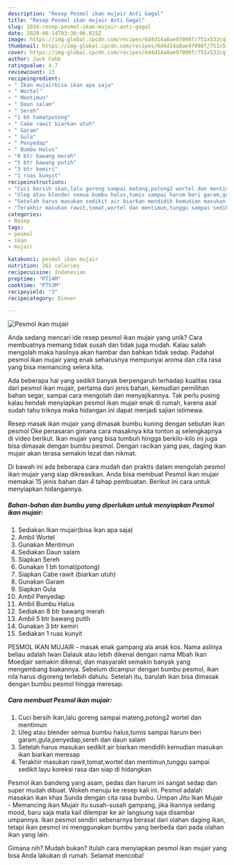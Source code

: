 ```yaml
---
description: "Resep Pesmol ikan mujair Anti Gagal"
title: "Resep Pesmol ikan mujair Anti Gagal"
slug: 1034-resep-pesmol-ikan-mujair-anti-gagal
date: 2020-08-14T03:30:06.815Z
image: https://img-global.cpcdn.com/recipes/6d4d14a8ae97098f/751x532cq70/pesmol-ikan-mujair-foto-resep-utama.jpg
thumbnail: https://img-global.cpcdn.com/recipes/6d4d14a8ae97098f/751x532cq70/pesmol-ikan-mujair-foto-resep-utama.jpg
cover: https://img-global.cpcdn.com/recipes/6d4d14a8ae97098f/751x532cq70/pesmol-ikan-mujair-foto-resep-utama.jpg
author: Jack Cobb
ratingvalue: 4.7
reviewcount: 13
recipeingredient:
- " Ikan mujairbisa ikan apa saja"
- " Wortel"
- " Mentimun"
- " Daun salam"
- " Sereh"
- "1 bh tomatpotong"
- " Cabe rawit biarkan utuh"
- " Garam"
- " Gula"
- " Penyedap"
- " Bumbu Halus"
- "8 btr bawang merah"
- "5 btr bawang putih"
- "3 btr kemiri"
- "1 ruas kunyit"
recipeinstructions:
- "Cuci bersih ikan,lalu goreng sampai mateng,potong2 wortel dan mentimun"
- "Uleg atau blender semua bumbu halus,tumis sampai harum beri garam,gula,penyedap,sereh dan daun salam"
- "Setelah harus masukan sedikit air biarkan mendidih kemudian masukan ikan biarkan meresap"
- "Terakhir masukan rawit,tomat,wortel dan mentimun,tunggu sampai sedikit layu koreksi rasa dan siap di hidangkan"
categories:
- Resep
tags:
- pesmol
- ikan
- mujair

katakunci: pesmol ikan mujair 
nutrition: 261 calories
recipecuisine: Indonesian
preptime: "PT14M"
cooktime: "PT53M"
recipeyield: "3"
recipecategory: Dinner

---
```



![Pesmol ikan mujair](https://img-global.cpcdn.com/recipes/6d4d14a8ae97098f/751x532cq70/pesmol-ikan-mujair-foto-resep-utama.jpg)

Anda sedang mencari ide resep pesmol ikan mujair yang unik? Cara membuatnya memang tidak susah dan tidak juga mudah. Kalau salah mengolah maka hasilnya akan hambar dan bahkan tidak sedap. Padahal pesmol ikan mujair yang enak seharusnya mempunyai aroma dan cita rasa yang bisa memancing selera kita.

Ada beberapa hal yang sedikit banyak berpengaruh terhadap kualitas rasa dari pesmol ikan mujair, pertama dari jenis bahan, kemudian pemilihan bahan segar, sampai cara mengolah dan menyajikannya. Tak perlu pusing kalau hendak menyiapkan pesmol ikan mujair enak di rumah, karena asal sudah tahu triknya maka hidangan ini dapat menjadi sajian istimewa.

Resep masak ikan mujair yang dimasak bumbu kuning dengan sebutan ikan pesmol Oke penasaran gimana cara masaknya kita tonton aj selengkapnya di video berikut. Ikan mujair yang bisa tumbuh hingga berkilo-kilo ini juga bisa dimasak dengan bumbu pesmol. Dengan racikan yang pas, daging ikan mujair akan terasa semakin lezat dan nikmat.


Di bawah ini ada beberapa cara mudah dan praktis dalam mengolah pesmol ikan mujair yang siap dikreasikan. Anda bisa membuat Pesmol ikan mujair memakai 15 jenis bahan dan 4 tahap pembuatan. Berikut ini cara untuk menyiapkan hidangannya.

<!--inarticleads1-->

##### Bahan-bahan dan bumbu yang diperlukan untuk menyiapkan Pesmol ikan mujair:

1. Sediakan  Ikan mujair(bisa ikan apa saja)
1. Ambil  Wortel
1. Gunakan  Mentimun
1. Sediakan  Daun salam
1. Siapkan  Sereh
1. Gunakan 1 bh tomat(potong)
1. Siapkan  Cabe rawit (biarkan utuh)
1. Gunakan  Garam
1. Siapkan  Gula
1. Ambil  Penyedap
1. Ambil  Bumbu Halus
1. Sediakan 8 btr bawang merah
1. Ambil 5 btr bawang putih
1. Gunakan 3 btr kemiri
1. Sediakan 1 ruas kunyit


PESMOL IKAN MUJAIR - masak enak gampang ala anak kos. Nama aslinya beliau adalah Iwan Dalauk atau lebih dikenal dengan nama Mbah Ikan Moedjair semakin dikenal, dan masyarakt semakin banyak yang mengembang biakannya. Sebelum dicampur dengan bumbu pesmol, ikan nila harus digoreng terlebih dahulu. Setelah itu, barulah ikan bisa dimasak dengan bumbu pesmol hingga meresap. 

<!--inarticleads2-->

##### Cara membuat Pesmol ikan mujair:

1. Cuci bersih ikan,lalu goreng sampai mateng,potong2 wortel dan mentimun
1. Uleg atau blender semua bumbu halus,tumis sampai harum beri garam,gula,penyedap,sereh dan daun salam
1. Setelah harus masukan sedikit air biarkan mendidih kemudian masukan ikan biarkan meresap
1. Terakhir masukan rawit,tomat,wortel dan mentimun,tunggu sampai sedikit layu koreksi rasa dan siap di hidangkan


Pesmol ikan bandeng yang asam, pedas dan harum ini sangat sedap dan super mudah dibuat. Wokeh menuju ke resep kali ini. Pesmol adalah masakan ikan khas Sunda dengan cita rasa bumbu. Umpan Jitu Ikan Mujair - Memancing ikan Mujair itu susah-susah gampang, jika ikannya sedang mood, baru saja mata kail dilempar ke air langsung saja disambar umpannya. Ikan pesmol sendiri sebenarnya berasal dari olahan daging ikan, tetapi ikan pesmol ini menggunakan bumbu yang berbeda dari pada olahan ikan yang lain. 

Gimana nih? Mudah bukan? Itulah cara menyiapkan pesmol ikan mujair yang bisa Anda lakukan di rumah. Selamat mencoba!
